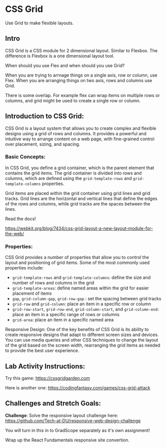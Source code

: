# CSS Grid

Use Grid to make flexible layouts. 

## Intro 

CSS Grid is a CSS module for 2 dimensional layout. Similar to Flexbox. The difference is Flexbox is a one dimensional layout tool. 

When should you use Flex and when should you use Grid?

When you are trying to arrnage things on a single axis, row or column, use Flex. When you are arranging things on two axis, rows and columns use Grid. 

There is some overlap. For example flex can wrap items on multiple rows or columns, and grid might be used to create a single row or column. 

## Introduction to CSS Grid:

CSS Grid is a layout system that allows you to create complex and flexible designs using a grid of rows and columns. It provides a powerful and intuitive way to arrange content on a web page, with fine-grained control over placement, sizing, and spacing.

### Basic Concepts:

In CSS Grid, you define a grid container, which is the parent element that contains the grid items. The grid container is divided into rows and columns, which are defined using the `grid-template-rows` and `grid-template-columns` properties.

Grid items are placed within the grid container using grid lines and grid tracks. Grid lines are the horizontal and vertical lines that define the edges of the rows and columns, while grid tracks are the spaces between the lines.

Read the docs! 

https://webkit.org/blog/7434/css-grid-layout-a-new-layout-module-for-the-web/

### Properties:

CSS Grid provides a number of properties that allow you to control the layout and positioning of grid items. Some of the most commonly used properties include:

- `grid-template-rows` and `grid-template-columns`: define the size and number of rows and columns in the grid
- `grid-template-areas`: define named areas within the grid for easier placement of items
- `gap`, `grid-column-gap`, `grid-row-gap` : set the spacing between grid tracks
- `grid-row` and `grid-column`: place an item in a specific row or column
- `grid-row-start`, `grid-row-end`, `grid-column-start`, and `grid-column-end`: place an item in a specific range of rows or columns
- `grid-area`: place an item in a specific named area

Responsive Design: One of the key benefits of CSS Grid is its ability to create responsive designs that adapt to different screen sizes and devices. You can use media queries and other CSS techniques to change the layout of the grid based on the screen width, rearranging the grid items as needed to provide the best user experience.

## Lab Activity Instructions:

Try this game: https://cssgridgarden.com

Here is another one: https://codingfantasy.com/games/css-grid-attack

## Challenges and Stretch Goals:

**Challenge**: Solve the responsive layout challenge here: https://github.com/Tech-at-DU/responsive-web-design-challenge

You will turn in this in to GradScope separately as it's own assignment! 

Wrap up the React Fundamentals responsive site convertion. 
